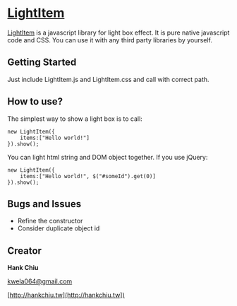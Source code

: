 # [LightItem](http://hankchiu.tw/LightItem)
[LightItem](http://hankchiu.tw/LightItem) is a javascript library for light box effect. It is pure native javascript code and CSS. You can use it with any third party libraries by yourself.

## Getting Started
Just include LightItem.js and LightItem.css and call with correct path.

How to use?
---
The simplest way to show a light box is to call:
```
new LightItem({
	items:["Hello world!"]
}).show();
```
You can light html string and DOM object together. If you use jQuery:
```
new LightItem({
	items:["Hello world!", $("#someId").get(0)]
}).show();
```
## Bugs and Issues
* Refine the constructor
* Consider duplicate object id

## Creator

**Hank Chiu**

kwela064@gmail.com

[http://hankchiu.tw](http://hankchiu.tw])

